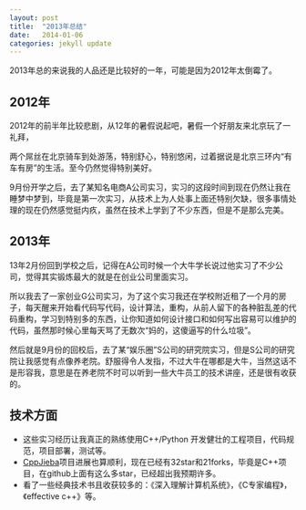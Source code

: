 ```yaml
---
layout: post
title:  "2013年总结"
date:   2014-01-06 
categories: jekyll update
---
```



2013年总的来说我的人品还是比较好的一年，可能是因为2012年太倒霉了。

## 2012年

2012年的前半年比较悲剧，从12年的暑假说起吧，暑假一个好朋友来北京玩了一礼拜，

两个屌丝在北京骑车到处游荡，特别舒心，特别悠闲，过着据说是北京三环内“有车有房”的生活。至今仍然觉得特别美好。

9月份开学之后，去了某知名电商A公司实习，实习的这段时间到现在仍然让我在睡梦中梦到，毕竟是第一次实习，从技术上为人处事上面还特别欠缺，很多事情处理的现在仍然感觉挺内疚，虽然在技术上学到了不少东西，但是不是那么完美。

## 2013年

13年2月份回到学校之后，记得在A公司时候一个大牛学长说过他实习了不少公司，觉得其实锻炼最大的就是在创业公司里面实习。

所以我去了一家创业G公司实习，为了这个实习我还在学校附近租了一个月的房子，每天醒来开始看代码写代码，设计算法，重构，从前人留下的各种脏乱差的代码重构，学习到特别多的东西，让你知道如何设计接口和如何写出容易可以维护的代码，虽然那时候心里每天骂了无数次“妈的，这傻逼写的什么垃圾”。

然后就是9月份的回校后，去了某“娱乐圈”S公司的研究院实习，但是S公司的研究院让我感觉有点像养老院。舒服得令人发指，不过大牛在哪都是大牛，当然这话不是形容我，意思是在养老院不时可以听到一些大牛员工的技术讲座，还是很有收获的。

## 技术方面

* 这些实习经历让我真正的熟练使用C++/Python 开发健壮的工程项目，代码规范，项目部署，测试等。
* [CppJieba]项目进展也算顺利，现在已经有32star和21forks，毕竟是C++项目，在github上面有这么多star，已经超出我预期许多。
* 看了一些经典技术书且收获较多的：《深入理解计算机系统》，《C专家编程》，《effective c++》等。


[CppJieba]:https://github.com/aszxqw/cppjieba
